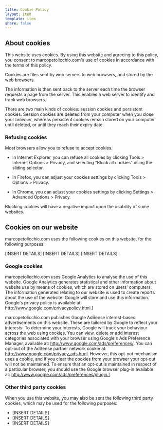 ```yaml
---
title: Cookie Policy
layout: item
template: item
share: false
---
```


## About cookies

This website uses cookies.  By using this website and agreeing to this policy, you consent to marcopetolicchio.com's use of cookies in accordance with the terms of this policy.

Cookies are files sent by web servers to web browsers, and stored by the web browsers. 

The information is then sent back to the server each time the browser requests a page from the server. This enables a web server to identify and track web browsers. 

There are two main kinds of cookies: session cookies and persistent cookies.  Session cookies are deleted from your computer when you close your browser, whereas persistent cookies remain stored on your computer until deleted, or until they reach their expiry date.



### Refusing cookies

Most browsers allow you to refuse to accept cookies.  

* In Internet Explorer, you can refuse all cookies by clicking Tools > Internet Options > Privacy, and selecting “Block all cookies” using the sliding selector.  

* In Firefox, you can adjust your cookies settings by clicking Tools > Options > Privacy.

* In Chrome, you can adjust your cookies settings by clicking Settings > Advanced Options > Privacy.

Blocking cookies will have a negative impact upon the usability of some websites.



## Cookies on our website

marcopetolicchio.com uses the following cookies on this website, for the following purposes:

[INSERT DETAILS]
[INSERT DETAILS]
[INSERT DETAILS]

### Google cookies

marcopetolicchio.com uses Google Analytics to analyse the use of this website.  Google Analytics generates statistical and other information about website use by means of cookies, which are stored on users' computers.  The information generated relating to our website is used to create reports about the use of the website. Google will store and use this information.  Google's privacy policy is available at: http://www.google.com/privacypolicy.html.]

marcopetolicchio.com publishes Google AdSense interest-based advertisements on this website.  These are tailored by Google to reflect your interests.  To determine your interests, Google will track your behaviour across the web using cookies.  You can view, delete or add interest categories associated with your browser using Google's Ads Preference Manager, available at: http://www.google.com/ads/preferences/.  You can opt-out of the AdSense partner network cookie at: http://www.google.com/privacy_ads.html.  However, this opt-out mechanism uses a cookie, and if you clear the cookies from your browser your opt-out will not be maintained. To ensure that an opt-out is maintained in respect of a particular browser, you should use the Google browser plug-in available at: http://www.google.com/ads/preferences/plugin.]

### Other third party cookies

When you use this website, you may also be sent the following third party cookies, which may be used for the following purposes:

* [INSERT DETAILS]
* [INSERT DETAILS]
* [INSERT DETAILS]


